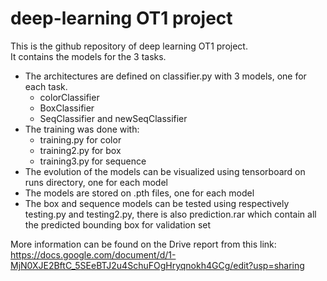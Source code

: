 # deep-learning OT1 project
This is the github repository of deep learning OT1 project. </br>
It contains the models for the 3 tasks. </br>
- The architectures are defined on classifier.py with 3 models, one for each task. </br>
  - colorClassifier</br>
  - BoxClassifier</br>
  - SeqClassifier and newSeqClassifier</br>
- The training was done with:</br>
  - training.py for color</br>
  - training2.py for box</br>
  - training3.py for sequence</br>
- The evolution of the models can be visualized using tensorboard on runs directory, one for each model</br>
- The models are stored on .pth files, one for each model
- The box and sequence models can be tested using respectively testing.py and testing2.py, there is also prediction.rar which contain all the predicted bounding box for validation set

More information can be found on the Drive report from this link: https://docs.google.com/document/d/1-MjN0XJE2BftC_5SEeBTJ2u4SchuFOgHryqnokh4GCg/edit?usp=sharing
